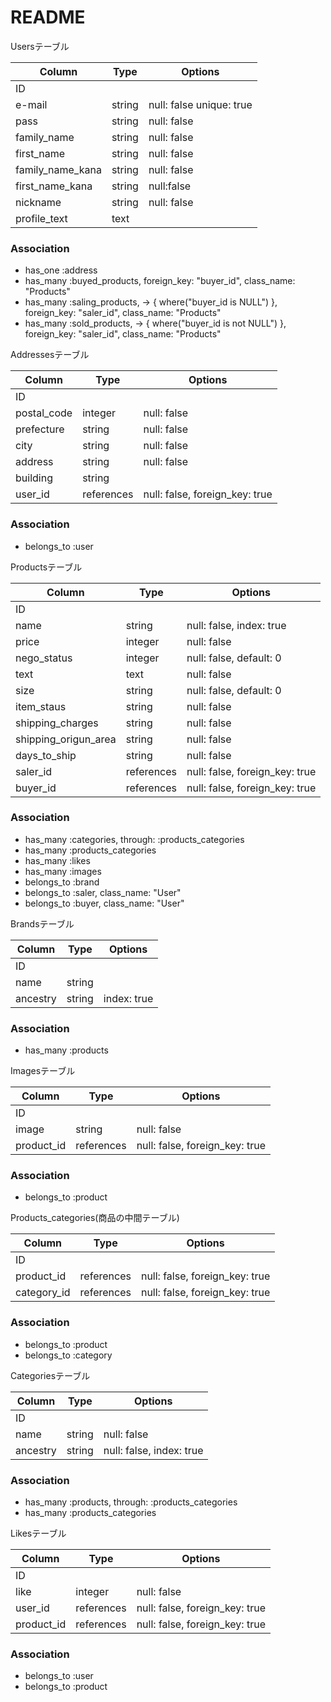 # README

Usersテーブル

|Column|Type|Options|
|------|----|-------|
|ID|||
|e-mail|string|null: false unique: true|
|pass|string|null: false|
|family_name|string|null: false|
|first_name|string|null: false
|family_name_kana|string|null: false|
|first_name_kana|string|null:false|
|nickname|string|null: false|
|profile_text|text||

### Association
- has_one :address
- has_many :buyed_products, foreign_key: "buyer_id", class_name: "Products"
- has_many :saling_products, -> { where("buyer_id is NULL") }, foreign_key: "saler_id", class_name: "Products"
- has_many :sold_products, -> { where("buyer_id is not NULL") }, foreign_key: "saler_id", class_name: "Products"



Addressesテーブル

|Column|Type|Options|
|------|----|-------|
|ID|||
|postal_code|integer|null: false|
|prefecture|string|null: false|
|city|string|null: false|
|address|string|null: false|
|building|string||
|user_id|references|null: false, foreign_key: true|

### Association
- belongs_to :user



Productsテーブル

|Column|Type|Options|
|------|----|-------|
|ID|||
|name|string|null: false, index: true|
|price|integer|null: false|
|nego_status|integer|null: false, default: 0|
|text|text|null: false|
|size|string|null: false, default: 0|
|item_staus|string|null: false|
|shipping_charges|string|null: false|
|shipping_origun_area|string|null: false|
|days_to_ship|string|null: false|
|saler_id|references|null: false, foreign_key: true|
|buyer_id|references|null: false, foreign_key: true|

### Association
- has_many :categories,  through: :products_categories
- has_many :products_categories
- has_many :likes
- has_many :images
- belongs_to :brand
- belongs_to :saler, class_name: "User"
- belongs_to :buyer, class_name: "User"


Brandsテーブル

|Column|Type|Options|
|------|----|-------|
|​ID|||
|name|string||
|ancestry|string|index: true|

### Association
- has_many :products



Imagesテーブル

|Column|Type|Options|
|------|----|-------|
|ID|||
|image|string|null: false|
|product_id|references|null: false, foreign_key: true|

### Association
- belongs_to :product



Products_categories(商品の中間テーブル)

|Column|Type|Options|
|------|----|-------|
|ID|||
|product_id|references|null: false, foreign_key: true|
|category_id|references|null: false, foreign_key: true|

### Association
- belongs_to :product
- belongs_to :category



Categoriesテーブル

|Column|Type|Options|
|------|----|-------|
|ID|||
|name|string|null: false|
|ancestry|string|null: false, index: true|

### Association
- has_many :products,  through: :products_categories
- has_many :products_categories



Likesテーブル

|Column|Type|Options|
|------|----|-------|
|ID|||
|like|integer|null: false|
|user_id|references|null: false, foreign_key: true|
|product_id|references|null: false, foreign_key: true|

### Association
- belongs_to :user
- belongs_to :product